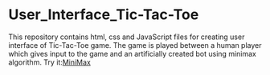 # User_Interface_Tic-Tac-Toe
This repository contains html, css and JavaScript files for creating user interface of Tic-Tac-Toe game.
The game is played between a human player which gives input to the game and an artificially created bot using minimax algorithm.
Try it:[MiniMax](https://muskanpaliwal.github.io/User-Interface-Tic-Tac-Toe)

